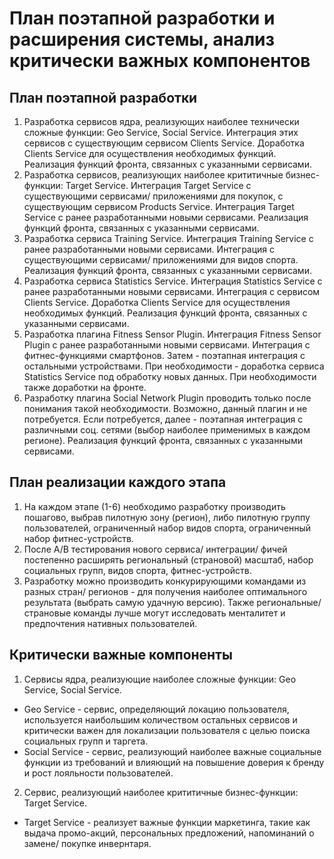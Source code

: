 # План поэтапной разработки и расширения системы, анализ критически важных компонентов #
## План поэтапной разработки ##
1. Разработка сервисов ядра, реализующих наиболее технически сложные функции: Geo Service, Social Service. Интеграция этих сервисов с существующим сервисом Clients Service. Доработка Clients Service для осуществления необходимых функций. Реализация функций фронта, связанных с указанными сервисами.
2. Разработка сервисов, реализующих наиболее крититичные бизнес-функции: Target Service.  Интеграция Target Service с существующими сервисами/ приложениями для покупок, с существующим сервисом Products Service. Интеграция Target Service с ранее разработанными новыми сервисами. Реализация функций фронта, связанных с указанными сервисами.
3. Разработка сервиса Training Service. Интеграция Training Service с ранее разработанными новыми сервисами. Интеграция с существующими сервисами/ приложениями для видов спорта. Реализация функций фронта, связанных с указанными сервисами.
4. Разработка сервиса Statistics Service. Интеграция Statistics Service с ранее разработанными новыми сервисами. Интеграция с сервисом Clients Service. Доработка Clients Service для осуществления необходимых функций. Реализация функций фронта, связанных с указанными сервисами.
5. Разработка плагина Fitness Sensor Plugin. Интеграция Fitness Sensor Plugin с ранее разработанными новыми сервисами. Интеграция с фитнес-функциями смартфонов. Затем - поэтапная интеграция с остальными устройствами. При необходимости - доработка сервиса Statistics Service под обработку новых данных. При необходимости также доработки на фронте.
6. Разработку плагина Social Network Plugin проводить только после понимания такой необходимости. Возможно, данный плагин и не потребуется. Если потребуется, далее - поэтапная интеграция с различными соц. сетями (выбор наиболее применимых в каждом регионе). Реализация функций фронта, связанных с указанными сервисами. 

## План реализации каждого этапа ##
1. На каждом этапе (1-6) необходимо разработку производить пошагово, выбрав пилотную зону (регион), либо пилотную группу пользователей, ограниченный набор видов спорта, ограниченный набор фитнес-устройств.
2. После A/B тестирования нового сервиса/ интеграции/ фичей постепенно расширять региональный (страновой) масштаб, набор социальных групп, видов спорта, фитнес-устройств.
3. Разработку можно производить конкурирующими командами из разных стран/ регионов - для получения наиболее оптимального результата (выбрать самую удачную версию). Также региональные/ страновые команды лучше могут исследовать менталитет и предпочтения нативных пользователей.

## Критически важные компоненты ##
1. Сервисы ядра, реализующие наиболее сложные функции: Geo Service, Social Service.  

* Geo Service - сервис, определяющий локацию пользователя, используется наибольшим количеством остальных сервисов и критически важен для локализации пользователя с целью поиска социальных групп и таргета.  
* Social Service - сервис, реализующий наиболее важные социальные функции из требований и влияющий на повышение доверия к бренду и рост лояльности пользователей.

2. Сервис, реализующий наиболее крититичные бизнес-функции: Target Service.  

* Target Service - реализует важные функции маркетинга, такие как выдача промо-акций, персональных предложений, напоминаний о замене/ покупке инвернтаря.
